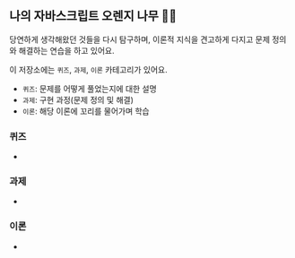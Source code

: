 ## 나의 자바스크립트 오렌지 나무 🌳🍊

당연하게 생각해왔던 것들을 다시 탐구하며, 이론적 지식을 견고하게 다지고 문제 정의와 해결하는 연습을 하고 있어요.

이 저장소에는 `퀴즈`, `과제`, `이론` 카테고리가 있어요.

- `퀴즈`: 문제를 어떻게 풀었는지에 대한 설명
- `과제`: 구현 과정(문제 정의 및 해결)
- `이론`: 해당 이론에 꼬리를 물어가며 학습

### 퀴즈
-

### 과제
-

### 이론
- 
